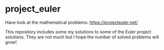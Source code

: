 # project_euler

Have look at the mathematical problems:
https://projecteuler.net/

This repository includes some my solutions to some of the Euler project solutions. They are not much but 
I hope the number of solved problems will grow!
